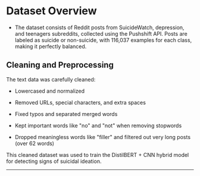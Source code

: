 # Dataset Overview #

- The dataset consists of Reddit posts from SuicideWatch, depression, and teenagers subreddits, collected using the Pushshift API. Posts are labeled as suicide or non-suicide, with 116,037 examples for each class, making it perfectly balanced.

## Cleaning and Preprocessing ##

The text data was carefully cleaned:

- Lowercased and normalized

- Removed URLs, special characters, and extra spaces

- Fixed typos and separated merged words

- Kept important words like "no" and "not" when removing stopwords

- Dropped meaningless words like "filler" and filtered out very long posts (over 62 words)

This cleaned dataset was used to train the DistilBERT + CNN hybrid model for detecting signs of suicidal ideation.


---
